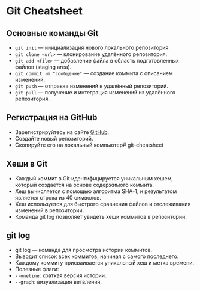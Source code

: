 # Git Cheatsheet

## Основные команды Git

- `git init` — инициализация нового локального репозитория.
- `git clone <url>` — клонирование удалённого репозитория.
- `git add <file>` — добавление файла в область подготовленных файлов (staging area).
- `git commit -m "сообщение"` — создание коммита с описанием изменений.
- `git push` — отправка изменений в удалённый репозиторий.
- `git pull` — получение и интеграция изменений из удалённого репозитория.

## Регистрация на GitHub

- Зарегистрируйтесь на сайте [GitHub](https://github.com/).
- Создайте новый репозиторий.
- Скопируйте его на локальный компьютер# git-cheatsheet

## Хеши в Git
- Каждый коммит в Git идентифицируется уникальным хешем, который создаётся на основе содержимого коммита.
- Хеш вычисляется с помощью алгоритма SHA-1, и результатом является строка из 40 символов.
- Хеш используется для быстрого сравнения файлов и отслеживания изменений в репозитории.
- Команда git log позволяет увидеть хеши коммитов в репозитории.

## git log

- git log — команда для просмотра истории коммитов.
- Выводит список всех коммитов, начиная с самого последнего.
- Каждому коммиту присваивается уникальный хеш и метка времени.
- Полезные флаги:
- `--oneline`: краткая версия истории.
- `--graph`: визуализация ветвления.
